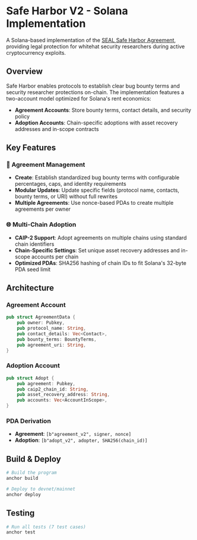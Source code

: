 # Safe Harbor V2 - Solana Implementation

A Solana-based implementation of the [SEAL Safe Harbor Agreement](https://github.com/security-alliance/safe-harbor), providing legal protection for whitehat security researchers during active cryptocurrency exploits.

## Overview

Safe Harbor enables protocols to establish clear bug bounty terms and security researcher protections on-chain. The implementation features a two-account model optimized for Solana's rent economics:

- **Agreement Accounts**: Store bounty terms, contact details, and security policy
- **Adoption Accounts**: Chain-specific adoptions with asset recovery addresses and in-scope contracts

## Key Features

### 🔐 Agreement Management
- **Create**: Establish standardized bug bounty terms with configurable percentages, caps, and identity requirements
- **Modular Updates**: Update specific fields (protocol name, contacts, bounty terms, or URI) without full rewrites
- **Multiple Agreements**: Use nonce-based PDAs to create multiple agreements per owner

### 🌐 Multi-Chain Adoption
- **CAIP-2 Support**: Adopt agreements on multiple chains using standard chain identifiers
- **Chain-Specific Settings**: Set unique asset recovery addresses and in-scope accounts per chain
- **Optimized PDAs**: SHA256 hashing of chain IDs to fit Solana's 32-byte PDA seed limit

## Architecture

### Agreement Account
```rust
pub struct AgreementData {
    pub owner: Pubkey,
    pub protocol_name: String,
    pub contact_details: Vec<Contact>,
    pub bounty_terms: BountyTerms,
    pub agreement_uri: String,
}
```

### Adoption Account
```rust
pub struct Adopt {
    pub agreement: Pubkey,
    pub caip2_chain_id: String,
    pub asset_recovery_address: String,
    pub accounts: Vec<AccountInScope>,
}
```

### PDA Derivation
- **Agreement**: `[b"agreement_v2", signer, nonce]`
- **Adoption**: `[b"adopt_v2", adopter, SHA256(chain_id)]`

## Build & Deploy

```bash
# Build the program
anchor build

# Deploy to devnet/mainnet
anchor deploy
```

## Testing

```bash
# Run all tests (7 test cases)
anchor test
```
